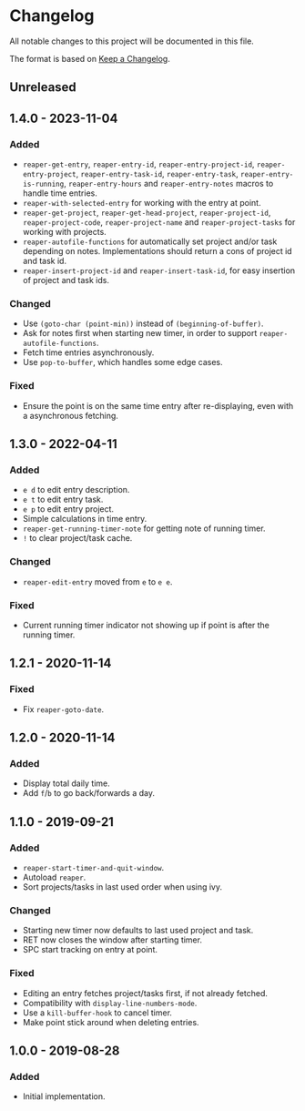 # Changelog
All notable changes to this project will be documented in this file.

The format is based on [Keep a Changelog](http://keepachangelog.com/en/1.0.0/).

## Unreleased

## 1.4.0 - 2023-11-04
### Added
- `reaper-get-entry`, `reaper-entry-id`, `reaper-entry-project-id`,
  `reaper-entry-project`, `reaper-entry-task-id`, `reaper-entry-task`,
  `reaper-entry-is-running`, `reaper-entry-hours` and
  `reaper-entry-notes` macros to handle time entries.
- `reaper-with-selected-entry` for working with the entry at point.
- `reaper-get-project`, `reaper-get-head-project`,
  `reaper-project-id`, `reaper-project-code`, `reaper-project-name`
  and `reaper-project-tasks` for working with projects.
- `reaper-autofile-functions` for automatically set project and/or
  task depending on notes. Implementations should return a cons of
  project id and task id.
- `reaper-insert-project-id` and `reaper-insert-task-id`, for easy
  insertion of project and task ids.

### Changed
- Use `(goto-char (point-min))` instead of `(beginning-of-buffer)`.
- Ask for notes first when starting new timer, in order to support
  `reaper-autofile-functions`.
- Fetch time entries asynchronously.
- Use `pop-to-buffer`, which handles some edge cases.

### Fixed
- Ensure the point is on the same time entry after re-displaying, even
  with a asynchronous fetching.

## 1.3.0 - 2022-04-11
### Added
- `e d` to edit entry description.
- `e t` to edit entry task.
- `e p` to edit entry project.
- Simple calculations in time entry.
- `reaper-get-running-timer-note` for getting note of running timer.
- `!` to clear project/task cache.

### Changed
- `reaper-edit-entry` moved from `e` to `e e`.

### Fixed
- Current running timer indicator not showing up if point is after the
  running timer.

## 1.2.1 - 2020-11-14
### Fixed
- Fix `reaper-goto-date`.

## 1.2.0 - 2020-11-14
### Added
- Display total daily time.
- Add `f`/`b` to go back/forwards a day.

## 1.1.0 - 2019-09-21
### Added
- `reaper-start-timer-and-quit-window`.
- Autoload `reaper`.
- Sort projects/tasks in last used order when using ivy.

### Changed
- Starting new timer now defaults to last used project and task.
- RET now closes the window after starting timer.
- SPC start tracking on entry at point.

### Fixed
- Editing an entry fetches project/tasks first, if not already
  fetched.
- Compatibility with `display-line-numbers-mode`.
- Use a `kill-buffer-hook` to cancel timer.
- Make point stick around when deleting entries.

## 1.0.0 - 2019-08-28
### Added
- Initial implementation.
